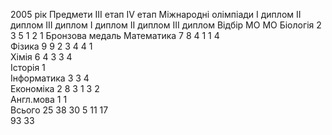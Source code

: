 2005 рік
Предмети	III етап	IV етап	Міжнародні олімпіади
I диплом	II диплом	III диплом	I диплом	II диплом	III диплом	Відбір МО	МО
Біологія 	2 	3 	5 	1 	  	2 	1 	Бронзова медаль
Математика 	7 	8 	4 	1 	1 	4 	  	 
Фізика 	         9 	9 	2 	3 	4 	4 	1 	 
Хімія 	         6 	4 	  	3 	3 	4 	  	 
Історія 	  	  	1 	  	  	  	  	 
Інформатика 	3 	3 	4 	  	  	  	  	 
Економіка 	2 	8 	3 	1 	3 	2 	  	 
Англ.мова 	  	1 	  	  	  	1 	  	 
Всього	25	38	30	5	11	17 	  	 
  	93	                 33 	  	 